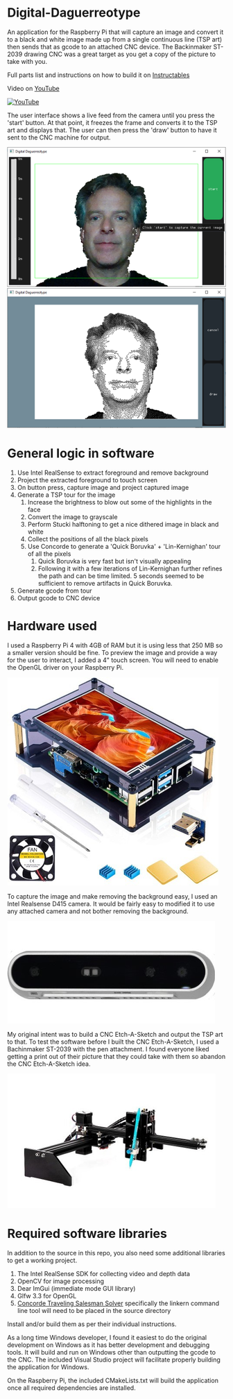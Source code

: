# Digital-Daguerreotype
An application for the Raspberry Pi that will capture an image and convert it to a black and white image made up from a single continuous line (TSP art) then sends that as gcode to an attached CNC device. The Backinmaker ST-2039 drawing CNC was a great target as you get a copy of the picture to take with you.

Full parts list and instructions on how to build it on [Instructables](https://www.instructables.com/Digital-Daguerreotype-TSP-Art/)

Video on [YouTube](https://www.youtube.com/watch?v=o6FSINCz_3k)

[![YouTube](http://img.youtube.com/vi/o6FSINCz_3k/0.jpg)](https://www.youtube.com/watch?v=o6FSINCz_3k)

The user interface shows a live feed from the camera until you press the 'start' button. At that point, it freezes the frame and converts it to the TSP art and displays that. The user can then press the 'draw' button to have it sent to the CNC machine for output.

![Screenshot of capture screen](images/capture_screenshot.png)
![Screenshot of draw screen](images/draw_screenshot.png)

# General logic in software
1.	Use Intel RealSense to extract foreground and remove background
1.	Project the extracted foreground to touch screen
1.	On button press, capture image and project captured image
1.	Generate a TSP tour for the image
    1.	Increase the brightness to blow out some of the highlights in the face
    1.	Convert the image to grayscale
    1.	Perform Stucki halftoning to get a nice dithered image in black and white
    1.	Collect the positions of all the black pixels
    1.	Use Concorde to generate a 'Quick Boruvka' + 'Lin-Kernighan' tour of all the pixels
        1.	Quick Boruvka is very fast but isn't visually appealing
        1.	Following it with a few iterations of Lin-Kernighan further refines the path and can be time limited. 5 seconds seemed to be sufficient to remove artifacts in Quick Boruvka.
1.	Generate gcode from tour
1.	Output gcode to CNC device

# Hardware used

I used a Raspberry Pi 4 with 4GB of RAM but it is using less that 250 MB so a smaller version should be fine. To preview the image and provide a way for the user to interact, I added a 4" touch screen. You will need to enable the OpenGL driver on your Raspberry Pi.

![Touchscreen](images/miuzei_touchscreen.jpg)

To capture the image and make removing the background easy, I used an Intel Realsense D415 camera. It would be fairly easy to modified it to use any attached camera and not bother removing the background.

![Intel Realsense D415](images/intel_realsense_d415.jpg)

My original  intent was to build a CNC Etch-A-Sketch and output the TSP art to that. To test the software before I built the CNC Etch-A-Sketch, I used a Bachinmaker ST-2039 with the pen attachment. I found everyone liked getting a print out of their picture that they could take with them so abandon the CNC Etch-A-Sketch idea. 

![CNC Hardware](images/bachinmaker_ST-2039.jpg)

# Required software libraries

In addition to the source in this repo, you also need some additional libraries to get a working project.

1.	The Intel RealSense SDK for collecting video and depth data
1.	OpenCV for image processing
1.	Dear ImGui (immediate mode GUI library)
1.	Glfw 3.3 for OpenGL
1.	[Concorde Traveling Salesman Solver](http://www.math.uwaterloo.ca/tsp/concorde/) specifically the linkern command line tool will need to be placed in the source directory

Install and/or build them as per their individual instructions.

As a long time Windows developer, I found it easiest to do the original development on Windows as it has better development and debugging tools. It will build and run on Windows other than outputting the gcode to the CNC. The included Visual Studio project will facilitate properly building the application for Windows.

On the Raspberry Pi, the included CMakeLists.txt will build the application once all required dependencies are installed.

